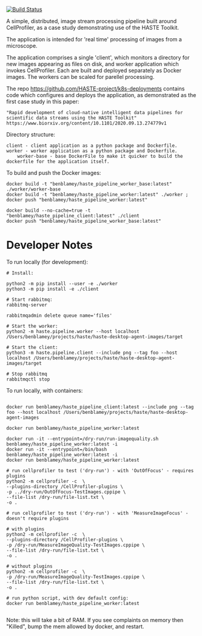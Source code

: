[![Build Status](https://travis-ci.org/HASTE-project/cellprofiler-pipeline.svg?branch=master)](https://travis-ci.org/HASTE-project/cellprofiler-pipeline)


A simple, distributed, image stream processing pipeline built around CellProfiler, as a case study demonstrating use of the HASTE Toolkit.

The application is intended for 'real time' processing of images from a microscope.

The application comprises a single 'client', which monitors a directory for new images appearing as files on disk, and worker application which invokes CellProfiler.
Each are built and deployed separately as Docker images. The workers can be scaled for parellel processing.

The repo https://github.com/HASTE-project/k8s-deployments contains code which configures and deploys the application, as demonstrated as the first case study in this paper:

```
"Rapid development of cloud-native intelligent data pipelines for scientific data streams using the HASTE Toolkit"
https://www.biorxiv.org/content/10.1101/2020.09.13.274779v1
```



Directory structure:

```
client - client application as a python package and Dockerfile.  
worker - worker application as a python package and Dockerfile.
    worker-base - base DockerFile to make it quicker to build the dockerfile for the application itself.
```

To build and push the Docker images:
```
docker build -t "benblamey/haste_pipeline_worker_base:latest" ./worker/worker-base 
docker build -t "benblamey/haste_pipeline_worker:latest" ./worker ; docker push "benblamey/haste_pipeline_worker:latest"

docker build --no-cache=true -t "benblamey/haste_pipeline_client:latest" ./client
docker push "benblamey/haste_pipeline_worker_base:latest"
```



# Developer Notes

To run locally (for development):

```
# Install:

python2 -m pip install --user -e ./worker
python3 -m pip install -e ./client

# Start rabbitmq:
rabbitmq-server

rabbitmqadmin delete queue name='files'

# Start the worker:
python2 -m haste.pipeline.worker --host localhost /Users/benblamey/projects/haste/haste-desktop-agent-images/target

# Start the client:
python3 -m haste.pipeline.client --include png --tag foo --host localhost /Users/benblamey/projects/haste/haste-desktop-agent-images/target

# Stop rabbitmq
rabbitmqctl stop
```


To run locally, with containers:
```

docker run benblamey/haste_pipeline_client:latest --include png --tag foo --host localhost /Users/benblamey/projects/haste/haste-desktop-agent-images

docker run benblamey/haste_pipeline_worker:latest 

docker run -it --entrypoint=/dry-run/run-imagequality.sh benblamey/haste_pipeline_worker:latest -i
docker run -it --entrypoint=/bin/bash benblamey/haste_pipeline_worker:latest -i
docker run benblamey/haste_pipeline_worker:latest

# run cellprofiler to test ('dry-run') - with 'OutOfFocus' - requires plugins
python2 -m cellprofiler -c  \
--plugins-directory /CellProfiler-plugins \
-p ../dry-run/OutOfFocus-TestImages.cppipe \
--file-list /dry-run/file-list.txt \
-o .

# run cellprofiler to test ('dry-run') - with 'MeasureImageFocus' - doesn't require plugins

# with plugins
python2 -m cellprofiler -c  \
--plugins-directory /CellProfiler-plugins \
-p /dry-run/MeasureImageQuality-TestImages.cppipe \
--file-list /dry-run/file-list.txt \
-o .

# without plugins
python2 -m cellprofiler -c  \
-p /dry-run/MeasureImageQuality-TestImages.cppipe \
--file-list /dry-run/file-list.txt \
-o .

# run python script, with dev default config:
docker run benblamey/haste_pipeline_worker:latest


```
Note: this will take a bit of RAM.
If you see complaints on memory then "Killed", bump the mem allowed by docker, and restart.

